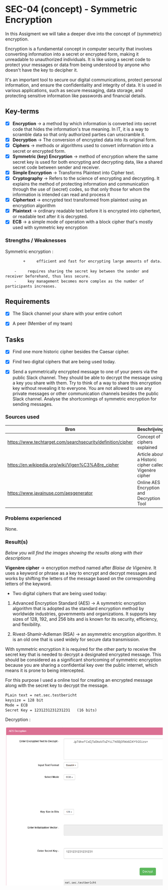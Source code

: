 # SEC-04 (concept) - Symmetric Encryption

In this Assigment we will take a deeper dive into the concept of (symmetric) encryption.

Encryption is a fundamental concept in computer security that involves converting information into a secret or encrypted form, making it unreadable to unauthorized individuals. It is like using a secret code to protect your messages or data from being understood by anyone who doesn't have the key to decipher it.

It's an important tool to secure our digital communications, protect personal information, and ensure the confidentiality and integrity of data. It is used in various applications, such as secure messaging, data storage, and protecting sensitive information like passwords and financial details.




## Key-terms

- [x] <strong>Encryption</strong> -> a method by which information is converted into secret code that hides the information's true meaning. In IT, it is a way to scramble data so that only authorized parties can unscramble it.
- [x] <strong>Decryption</strong> -> The conversion of encrypted data into its original form.
- [x] <strong>Ciphers</strong> -> methods or algorithms used to convert information into a secret or encrypted form.
- [x] <strong>Symmetric (key) Encryption</strong> -> method of encryption where the same secret key is used for both encrypting and decrypting data, like a shared secret code between sender and receiver.
- [x] <strong>Simple Encryption</strong> -> Transforms Plaintext into Cipher text.
- [x] <strong>Cryptography</strong> -> Refers to the science of encrypting and decrypting. It explains the method of protecting information and communication through the use of (secret) codes, so that only those for whom the information is intended can read and process it
- [x] <strong>Ciphertext</strong> -> encrypted text transformed from plaintext using an encryption algorithm
- [x] <strong>Plaintext</strong> -> ordinary readable text before it is encrypted into ciphertext, or readable text after it is decrypted.
- [x] **ECB** -> a simple mode of operation with a block cipher that's mostly used with symmetric key encryption

### Strengths / Weaknesses

Symmetric encryption :  

        	+     efficient and fast for encrypting large amounts of data.

		-     requires sharing the secret key between the sender and receiver beforehand, thus less secure.
		-     key management becomes more complex as the number of participants increases.





## Requirements

- [x] The Slack channel your share with your entire cohort
- [x] A peer (Member of my team)




## Tasks

- [x] Find one more historic cipher besides the Caesar cipher.
- [x] Find two digital ciphers that are being used today. 

- [x] Send a symmetrically encrypted message to one of your peers via the public Slack channel. They should be able to decrypt the message using a key you share with them. Try to think of a way to share this encryption key without revealing it to everyone. You are not allowed to use any private messages or other communication channels besides the public Slack channel. Analyse the shortcomings of symmetric encryption for sending messages.




### Sources used

| Bron        | Beschrijving |
| ----------- | ----------- |
| https://www.techtarget.com/searchsecurity/definition/cipher | Concept of ciphers explained |
| https://en.wikipedia.org/wiki/Vigen%C3%A8re_cipher | Article about a Historic cipher called Vigenère cipher | 
| https://www.javainuse.com/aesgenerator | Online AES Encryption and Decryption Tool |






### Problems experienced

None.


### Result(s)

*Below you will find the images showing the results along with their descriptions*

**Vigenère cipher** -> encryption method named after *Blaise de Vigenère*. It uses a keyword or phrase as a key to encrypt and decrypt messages and works by shifting the letters of the message based on the corresponding letters of the keyword.

- Two digital ciphers that are being used today:

1. Advanced Encryption Standard (AES) -> A symmetric encryption algorithm that is adopted as the standard encryption method by worldwide industries, governments and organizations. It supports key sizes of 128, 192, and 256 bits and is known for its security, efficiency, and flexibility.

2. Rivest-Shamir-Adleman (RSA) -> an asymmetric encryption algorithm. It is an old one that is used widely for secure data transmission.

With symmetric encryption it is required for the other party to receive the secret key that is needed to decrypt a designated encrypted message. This should be considered as a significant shortcoming of symmetric encryption because you are sharing a confidential key over the public internet, which means it is prone to being intercepted.   

For this purpose I used a online tool for creating an encrypted message along with the secret key to decrypt the message. 

```
PLain text = net.sec.testbericht
keysize = 128 bit
Mode = ECB
Secret Key = 1231231231231231   (16 bits)
```

Decryption : 

![AES-decryption](../00_includes/SEC-04/decrypting-aes-scrambled.png)




